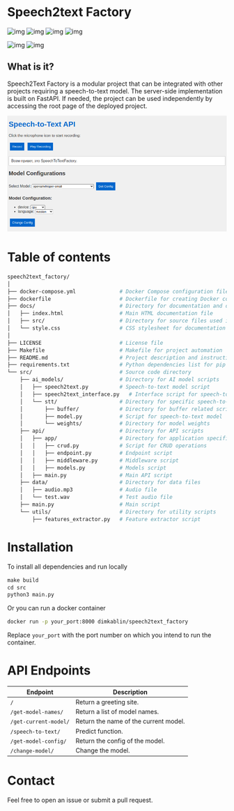 # Speech2text Factory

![img](
    https://img.shields.io/badge/PYTHON-black?style=for-the-badge&logo=python
) ![img](
    https://img.shields.io/badge/DOCKER-black?style=for-the-badge&logo=docker
) ![img](
    https://img.shields.io/badge/PYTORCH-black?style=for-the-badge&logo=pytorch
) ![img](
    https://img.shields.io/badge/CUDA-black?style=for-the-badge&logo=nvidia
) 


![img](
    https://img.shields.io/badge/3.10-black?style=flat&logo=python&label=pyhton
) ![img](
https://img.shields.io/badge/MIT-green?style=flat&label=license
)

## What is it?
Speech2Text Factory is a modular project that can be integrated with other projects requiring a speech-to-text model. The server-side implementation is built on FastAPI. If needed, the project can be used independently by accessing the root page of the deployed project.

![alt text](docs/src/image.png)


# Table of contents
```bash
speech2text_factory/
│
├── docker-compose.yml              # Docker Compose configuration file
├── dockerfile                      # Dockerfile for creating Docker container
├── docs/                           # Directory for documentation and design files
│   ├── index.html                  # Main HTML documentation file
│   ├── src/                        # Directory for source files used in documentation
│   └── style.css                   # CSS stylesheet for documentation styling
│
├── LICENSE                         # License file
├── Makefile                        # Makefile for project automation
├── README.md                       # Project description and instructions
├── requirements.txt                # Python dependencies list for pip
└── src/                            # Source code directory
    ├── ai_models/                  # Directory for AI model scripts
    │   ├── speech2text.py          # Speech-to-text model script
    │   ├── speech2text_interface.py   # Interface script for speech-to-text model
    │   └── stt/                    # Directory for specific speech-to-text model
    │       ├── buffer/             # Directory for buffer related scripts
    │       ├── model.py            # Script for speech-to-text model
    │       └── weights/            # Directory for model weights
    ├── api/                        # Directory for API scripts
    │   ├── app/                    # Directory for application specific API scripts
    │   │   ├── crud.py             # Script for CRUD operations
    │   │   ├── endpoint.py         # Endpoint script
    │   │   ├── middleware.py       # Middleware script
    │   │   ├── models.py           # Models script
    │   ├── main.py                 # Main API script
    ├── data/                       # Directory for data files
    │   ├── audio.mp3               # Audio file
    │   └── test.wav                # Test audio file
    ├── main.py                     # Main script
    └── utils/                      # Directory for utility scripts
        ├── features_extractor.py   # Feature extractor script
```



# Installation
To install all dependencies and run locally 

```python
make build
cd src
python3 main.py
```


Or you can run a docker container
```bash
docker run -p your_port:8000 dimkablin/speech2text_factory
```

Replace ```your_port``` with the port number on which you intend to run the container.



# API Endpoints

| Endpoint                  | Description                                      |
|---------------------------|--------------------------------------------------|
| `/`                       | Return a greeting site.                          |
| `/get-model-names/`       | Return a list of model names.                    |
| `/get-current-model/`     | Return the name of the current model.            |
| `/speech-to-text/`        | Predict function.                                |
| `/get-model-config/`      | Return the config of the model.                  |
| `/change-model/`          | Change the model.                                |

# Contact

Feel free to open an issue or submit a pull request.
